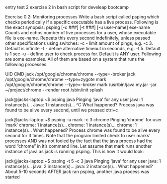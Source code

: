 entry test 2 exercise 2 in bash script for develeap bootcamp

Exercise 0.2: Monitoring processes
Write a bash script called psping which checks periodically if a specific executable has a
live process. Following is the exact synopsis:
psping [-c ###] [-t ###] [-u user-name] exe-name
Counts and echos number of live processes for a user, whose executable file is exe-name.
Repeats this every second indefinitely, unless passed other specifications using switches:
-c - limit amount of pings, e.g. -c 3. Default is infinite
-t - define alternative timeout in seconds, e.g. -t 5. Default is 1 sec
-u - define user to check process for. Default is ANY user.
Following are some examples. All of them are based on a system that runs the following
processes:

UID CMD
jack /opt/google/chrome/chrome --type=-broker
jack /opt/google/chrome/chrome --type=zygote
mark /opt/google/chrome/chrome --type=-broker
mark /usr/bin/java my.jar -jar ~/project/chrome --render
root /sbin/init splash

jack@jacks-laptop:~$ psping java
Pinging ‘java’ for any user
java: 1 instance(s)...
Java: 1 instance(s)...
^C
What happened? Process java was found to be alive every second, until we pressed ctrl+c

jack@jacks-laptop:~$ psping -u mark -c 3 chrome
Pinging ‘chrome’ for user ‘mark’
chrome: 1 instance(s)...
chrome: 1 instance(s)...
chrome: 1 instance(s)...
What happened? Process chrome was found to be alive every second for 3 times. Note that
the program limited check to user marks’ processes AND was not fooled by the fact that the
java process had the word “chrome” in it’s command line.
Let assume that mark runs another instance of java as jack is running psping. This is how it
would look:

jack@jacks-laptop:~$ psping -t 5 -c 3 java
Pinging ‘java’ for any user
java: 1 instance(s)...
java: 2 instance(s)...
java: 2 instance(s)...
What happened? About 5-10 seconds AFTER jack ran psping, another java process was
started
